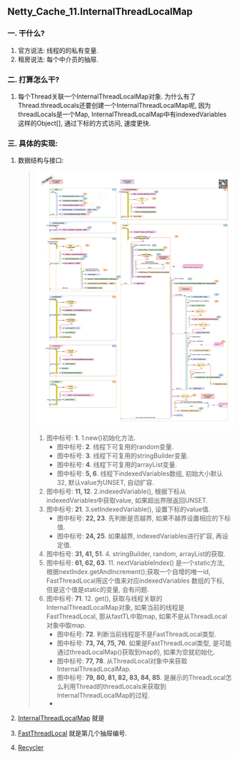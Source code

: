 ## Netty_Cache_11.InternalThreadLocalMap

### 一. 干什么?

1. 官方说法: 线程的的私有变量. 
2. 租房说法: 每个中介员的抽屉.



### 二. 打算怎么干? 

1. 每个Thread关联一个InternalThreadLocalMap对象. 为什么有了Thread.threadLocals还要创建一个InternalThreadLocalMap呢, 因为threadLocals是一个Map, InternalThreadLocalMap中有indexedVariables 这样的Object[], 通过下标的方式访问, 速度更快.

   

### 三. 具体的实现:

1. 数据结构与接口:

   > ![Netty Cache InternalThreadLocalMap](./images/3.PooledByteBufAllocator/3.Caches-1.InternalThreadLocalMap.png)
   >
   > 1. 图中标号: **1**. 1.new()初始化方法.
   >    - 图中标号: **2**. 线程下可复用的random变量. 
   >    - 图中标号: **3**. 线程下可复用的stringBuilder变量. 
   >    - 图中标号: **4**. 线程下可复用的arrayList变量. 
   >    - 图中标号: **5, 6**. 线程下indexedVariables数组, 初始大小默认32, 默认value为UNSET, 自动扩容.
   > 2. 图中标号: **11, 12**. 2.indexedVariable(), 根据下标从 indexedVariables中获取value, 如果超出界限返回UNSET.
   > 3. 图中标号: **21**. 3.setIndexedVariable(), 设置下标的value值.
   >    - 图中标号: **22, 23**. 先判断是否越界, 如果不越界设置相应的下标值.
   >    - 图中标号: **24, 25**. 如果越界, indexedVariables进行扩容, 再设定值.
   > 4. 图中标号: **31, 41, 51**. 4. stringBuilder, random, arrayList的获取.
   > 5. 图中标号: **61, 62, 63**. 11. nextVariableIndex() 是一个static方法, 根据nextIndex.getAndIncrement();获取一个自增的唯一id, FastThreadLocal用这个值来对应indexedVariables 数组的下标, 但是这个值是static的变量, 会有问题.
   > 6. 图中标号: **71**. 12. get(), 获取与线程关联的InternalThreadLocalMap对象, 如果当前的线程是FastThreadLocal, 那从fastTL中取map, 如果不是从ThreadLocal对象中取map.
   >    - 图中标号: **72**. 判断当前线程是不是FastThreadLocal类型.
   >    - 图中标号: **73, 74, 75, 76**. 如果是FastThreadLocal类型, 是可能通过threadLocalMap()获取到map的, 如果为空就初始化.
   >    - 图中标号: **77, 78**. 从ThreadLocal对象中来获取InternalThreadLocalMap.
   >    - 图中标号: **79, 80, 81, 82, 83, 84, 85**. 是展示的ThreadLocal怎么利用Thread的threadLocals来获取到InternalThreadLocalMap的过程.
   >    - 

1. [InternalThreadLocalMap](./11.InternalThreadLocalMap.html) 就是
2. [FastThreadLocal](./12.FastThreadLocal.html) 就是第几个抽屉编号.
3. [Recycler](./13.Recycler.html) 